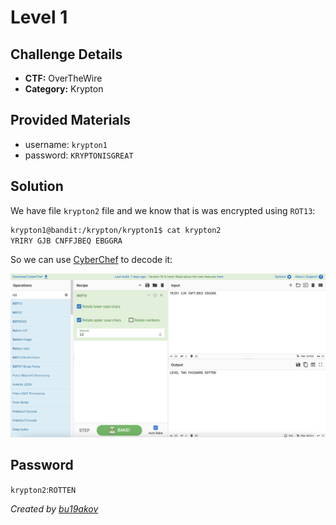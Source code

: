 # Level 1

## Challenge Details 

- **CTF:** OverTheWire
- **Category:** Krypton

## Provided Materials

- username: `krypton1`
- password: `KRYPTONISGREAT`

## Solution

We have file `krypton2` file and we know that is was encrypted using `ROT13`:

```sh
krypton1@bandit:/krypton/krypton1$ cat krypton2 
YRIRY GJB CNFFJBEQ EBGGRA
```

So we can use [CyberChef](https://gchq.github.io/CyberChef/#recipe=ROT13(true,true,false,13)&input=WVJJUlkgR0pCIENORkZKQkVRIEVCR0dSQQ) to decode it:

![cyber](./cyber.jpg)

## Password

`krypton2`:`ROTTEN`

*Created by [bu19akov](https://github.com/bu19akov)*